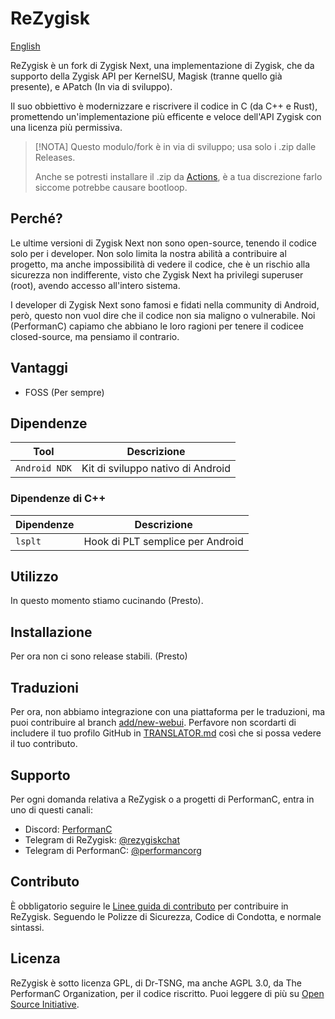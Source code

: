 # ReZygisk

[English](/README.md)

ReZygisk è un fork di Zygisk Next, una implementazione di Zygisk, che da supporto della Zygisk API per KernelSU, Magisk (tranne quello già presente), e APatch (In via di sviluppo).

Il suo obbiettivo è modernizzare e riscrivere il codice in C (da C++ e Rust), promettendo un'implementazione più efficente e veloce dell'API Zygisk con una licenza più permissiva.

> [!NOTA]
> Questo modulo/fork è in via di sviluppo; usa solo i .zip dalle Releases.
>
> Anche se potresti installare il .zip da [Actions](https://github.com/PerformanC/ReZygisk/actions), è a tua discrezione farlo siccome potrebbe causare bootloop.

## Perché?

Le ultime versioni di Zygisk Next non sono open-source, tenendo il codice solo per i developer. Non solo limita la nostra abilità a contribuire al progetto, ma anche impossibilità di vedere il codice, che è un rischio alla sicurezza non indifferente, visto che Zygisk Next ha privilegi superuser (root), avendo accesso all'intero sistema.

I developer di Zygisk Next sono famosi e fidati nella community di Android, però, questo non vuol dire che il codice non sia maligno o vulnerabile. Noi (PerformanC) capiamo che abbiano le loro ragioni per tenere il codicee closed-source, ma pensiamo il contrario.

## Vantaggi

- FOSS (Per sempre)

## Dipendenze

| Tool            | Descrizione                            |
|-----------------|----------------------------------------|
| `Android NDK`   | Kit di sviluppo nativo di Android      |

### Dipendenze di C++

| Dipendenze | Descrizione                      |
|------------|----------------------------------|
| `lsplt`    | Hook di PLT semplice per Android |

## Utilizzo

In questo momento stiamo cucinando (Presto).

## Installazione

Per ora non ci sono release stabili. (Presto)

## Traduzioni

Per ora, non abbiamo integrazione con una piattaforma per le traduzioni, ma puoi contribuire al branch [add/new-webui](https://github.com/PerformanC/ReZygisk/tree/add/new-webui). Perfavore non scordarti di includere il tuo profilo GitHub in [TRANSLATOR.md](https://github.com/PerformanC/ReZygisk/blob/add/new-webui/TRANSLATOR.md) così che si possa vedere il tuo contributo.

## Supporto
Per ogni domanda relativa a ReZygisk o a progetti di PerformanC, entra in uno di questi canali:

- Discord: [PerformanC](https://discord.gg/uPveNfTuCJ)
- Telegram di ReZygisk: [@rezygiskchat](https://t.me/rezygiskchat)
- Telegram di PerformanC: [@performancorg](https://t.me/performancorg)

## Contributo

È obbligatorio seguire le [Linee guida di contributo](https://github.com/PerformanC/contributing) per contribuire in ReZygisk. Seguendo le Polizze di Sicurezza, Codice di Condotta, e normale sintassi.

## Licenza

ReZygisk è sotto licenza GPL, di Dr-TSNG, ma anche AGPL 3.0, da The PerformanC Organization, per il codice riscritto. Puoi leggere di più su [Open Source Initiative](https://opensource.org/licenses/AGPL-3.0).

